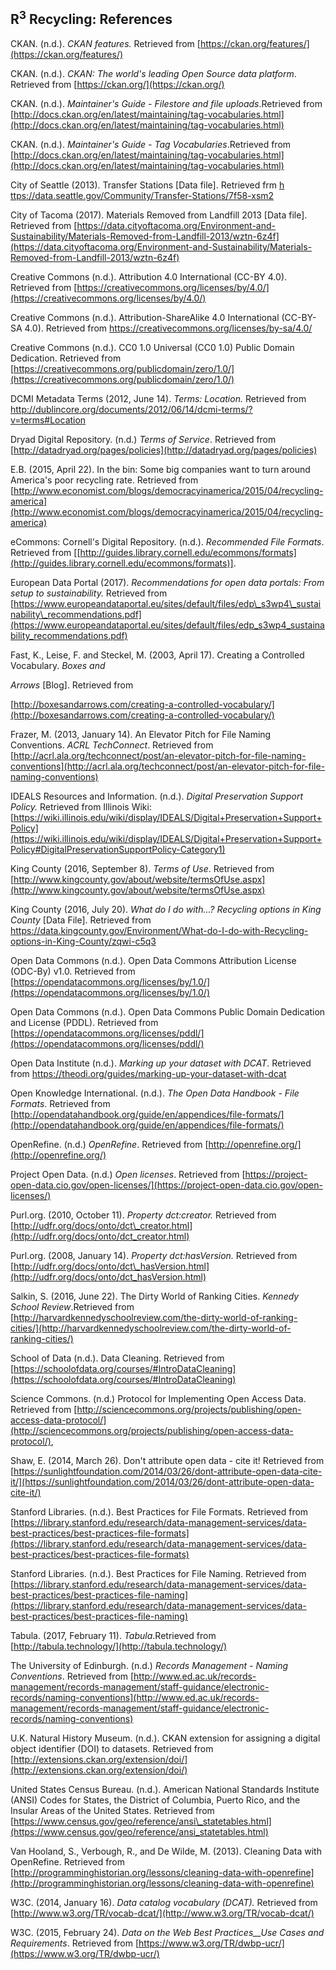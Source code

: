 ## R<sup>3</sup> Recycling:  References

CKAN. (n.d.). _CKAN features._ Retrieved from [https://ckan.org/features/](https://ckan.org/features/)

CKAN. (n.d.). _CKAN: The world&#39;s leading Open Source data platform_. Retrieved from [https://ckan.org/](https://ckan.org/)

CKAN. (n.d.). _Maintainer&#39;s Guide - Filestore and file uploads_.Retrieved from [http://docs.ckan.org/en/latest/maintaining/tag-vocabularies.html](http://docs.ckan.org/en/latest/maintaining/tag-vocabularies.html)

CKAN. (n.d.). _Maintainer&#39;s Guide - Tag Vocabularies_.Retrieved from [http://docs.ckan.org/en/latest/maintaining/tag-vocabularies.html](http://docs.ckan.org/en/latest/maintaining/tag-vocabularies.html)

City of Seattle (2013). Transfer Stations [Data file]. Retrieved frm [h](https://data.seattle.gov/Community/Transfer-Stations/7f58-xsm2) [ttps://data.seattle.gov/Community/Transfer-Stations/7f58-xsm2](https://data.seattle.gov/Community/Transfer-Stations/7f58-xsm2)

City of Tacoma (2017). Materials Removed from Landfill 2013 [Data file]. Retrieved from [https://data.cityoftacoma.org/Environment-and-Sustainability/Materials-Removed-from-Landfill-2013/wztn-6z4f](https://data.cityoftacoma.org/Environment-and-Sustainability/Materials-Removed-from-Landfill-2013/wztn-6z4f)

Creative Commons (n.d.). Attribution 4.0 International (CC-BY 4.0). Retrieved from [https://creativecommons.org/licenses/by/4.0/](https://creativecommons.org/licenses/by/4.0/)

Creative Commons (n.d.). Attribution-ShareAlike 4.0 International (CC-BY-SA 4.0). Retrieved from https://creativecommons.org/licenses/by-sa/4.0/

Creative Commons (n.d.). CC0 1.0 Universal (CC0 1.0) Public Domain Dedication. Retrieved from [https://creativecommons.org/publicdomain/zero/1.0/](https://creativecommons.org/publicdomain/zero/1.0/)

DCMI Metadata Terms (2012, June 14). _Terms: Location._ Retrieved from http://dublincore.org/documents/2012/06/14/dcmi-terms/?v=terms#Location

Dryad Digital Repository. (n.d.) _Terms of Service_. Retrieved from [http://datadryad.org/pages/policies](http://datadryad.org/pages/policies)

E.B. (2015, April 22). In the bin: Some big companies want to turn around America&#39;s poor recycling rate. Retrieved from [http://www.economist.com/blogs/democracyinamerica/2015/04/recycling-america](http://www.economist.com/blogs/democracyinamerica/2015/04/recycling-america)

eCommons: Cornell&#39;s Digital Repository. (n.d.). _Recommended File Formats_. Retrieved from [[http://guides.library.cornell.edu/ecommons/formats](http://guides.library.cornell.edu/ecommons/formats)].

European Data Portal (2017). _Recommendations for open data portals: From setup to sustainability._ Retrieved from [https://www.europeandataportal.eu/sites/default/files/edp\_s3wp4\_sustainability\_recommendations.pdf](https://www.europeandataportal.eu/sites/default/files/edp_s3wp4_sustainability_recommendations.pdf)

Fast, K., Leise, F. and Steckel, M. (2003, April 17). Creating a Controlled Vocabulary. _Boxes and_

_Arrows_ [Blog]. Retrieved from

[http://boxesandarrows.com/creating-a-controlled-vocabulary/](http://boxesandarrows.com/creating-a-controlled-vocabulary/)

Frazer, M. (2013, January 14). An Elevator Pitch for File Naming Conventions. _ACRL TechConnect_. Retrieved from [http://acrl.ala.org/techconnect/post/an-elevator-pitch-for-file-naming-conventions](http://acrl.ala.org/techconnect/post/an-elevator-pitch-for-file-naming-conventions)

IDEALS Resources and Information. (n.d.). _Digital Preservation Support Policy._ Retrieved from Illinois Wiki: [https://wiki.illinois.edu/wiki/display/IDEALS/Digital+Preservation+Support+Policy](https://wiki.illinois.edu/wiki/display/IDEALS/Digital+Preservation+Support+Policy#DigitalPreservationSupportPolicy-Category1)

King County (2016, September 8). _Terms of Use_. Retrieved from [http://www.kingcounty.gov/about/website/termsOfUse.aspx](http://www.kingcounty.gov/about/website/termsOfUse.aspx)

King County (2016, July 20). _What do I do with...? Recycling options in King County_ [Data File]. Retrieved from https://data.kingcounty.gov/Environment/What-do-I-do-with-Recycling-options-in-King-County/zqwi-c5q3

Open Data Commons (n.d.). Open Data Commons Attribution License (ODC-By) v1.0. Retrieved from [https://opendatacommons.org/licenses/by/1.0/](https://opendatacommons.org/licenses/by/1.0/)

Open Data Commons (n.d.). Open Data Commons Public Domain Dedication and License (PDDL). Retrieved from [https://opendatacommons.org/licenses/pddl/](https://opendatacommons.org/licenses/pddl/)

Open Data Institute (n.d.). _Marking up your dataset with DCAT_. Retrieved from https://theodi.org/guides/marking-up-your-dataset-with-dcat

Open Knowledge International. (n.d.). _The Open Data Handbook - File Formats_. Retrieved from [http://opendatahandbook.org/guide/en/appendices/file-formats/](http://opendatahandbook.org/guide/en/appendices/file-formats/)

OpenRefine. (n.d.) _OpenRefine_. Retrieved from [http://openrefine.org/](http://openrefine.org/)

Project Open Data. (n.d.) _Open licenses_. Retrieved from [https://project-open-data.cio.gov/open-licenses/](https://project-open-data.cio.gov/open-licenses/)

Purl.org. (2010, October 11). _Property dct:creator._ Retrieved from [http://udfr.org/docs/onto/dct\_creator.html](http://udfr.org/docs/onto/dct_creator.html)

Purl.org. (2008, January 14). _Property dct:hasVersion._ Retrieved from [http://udfr.org/docs/onto/dct\_hasVersion.html](http://udfr.org/docs/onto/dct_hasVersion.html)

Salkin, S. (2016, June 22). The Dirty World of Ranking Cities. _Kennedy School Review_.Retrieved from [http://harvardkennedyschoolreview.com/the-dirty-world-of-ranking-cities/](http://harvardkennedyschoolreview.com/the-dirty-world-of-ranking-cities/)

School of Data (n.d.). Data Cleaning. Retrieved from [https://schoolofdata.org/courses/#IntroDataCleaning](https://schoolofdata.org/courses/#IntroDataCleaning)

Science Commons. (n.d.) Protocol for Implementing Open Access Data. Retrieved from   [http://sciencecommons.org/projects/publishing/open-access-data-protocol/](http://sciencecommons.org/projects/publishing/open-access-data-protocol/),

Shaw, E. (2014, March 26). Don&#39;t attribute open data - cite it! Retrieved from [https://sunlightfoundation.com/2014/03/26/dont-attribute-open-data-cite-it/](https://sunlightfoundation.com/2014/03/26/dont-attribute-open-data-cite-it/)

Stanford Libraries. (n.d.). Best Practices for File Formats. Retrieved from [https://library.stanford.edu/research/data-management-services/data-best-practices/best-practices-file-formats](https://library.stanford.edu/research/data-management-services/data-best-practices/best-practices-file-formats)

Stanford Libraries. (n.d.). Best Practices for File Naming. Retrieved from [https://library.stanford.edu/research/data-management-services/data-best-practices/best-practices-file-naming](https://library.stanford.edu/research/data-management-services/data-best-practices/best-practices-file-naming)

Tabula. (2017, February 11). _Tabula_.Retrieved from [http://tabula.technology/](http://tabula.technology/)

The University of Edinburgh. (n.d.) _Records Management - Naming Conventions_. Retrieved from [http://www.ed.ac.uk/records-management/records-management/staff-guidance/electronic-records/naming-conventions](http://www.ed.ac.uk/records-management/records-management/staff-guidance/electronic-records/naming-conventions)

U.K. Natural History Museum. (n.d.). CKAN extension for assigning a digital object identifier (DOI) to datasets. Retrieved from [http://extensions.ckan.org/extension/doi/](http://extensions.ckan.org/extension/doi/)

United States Census Bureau. (n.d.). American National Standards Institute (ANSI) Codes for States, the District of Columbia, Puerto Rico, and the Insular Areas of the United States. Retrieved from [https://www.census.gov/geo/reference/ansi\_statetables.html](https://www.census.gov/geo/reference/ansi_statetables.html)

Van Hooland, S., Verbough, R., and De Wilde, M. (2013). Cleaning Data with OpenRefine. Retrieved from [http://programminghistorian.org/lessons/cleaning-data-with-openrefine](http://programminghistorian.org/lessons/cleaning-data-with-openrefine)

W3C. (2014, January 16). _Data catalog vocabulary (DCAT)._ Retrieved from [http://www.w3.org/TR/vocab-dcat/](http://www.w3.org/TR/vocab-dcat/)

W3C. (2015, February 24). _Data on the Web Best Practices__Use Cases and Requirements_. Retrieved from [https://www.w3.org/TR/dwbp-ucr/](https://www.w3.org/TR/dwbp-ucr/)
